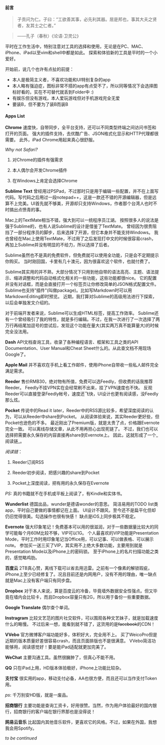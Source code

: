 #### 前言

> 子贡问为仁。子曰：“工欲善其事，必先利其器。居是邦也，事其大夫之贤者，友其士之仁者。”

> ——孔子（春秋）《论语·卫灵公》

平时在工作生活中，特别注意对工具的选择和使用，无论是在PC、MAC、iPhone、iPad以至vim和shell中都是如此。
探索和体验新的工具是平时的一个小爱好。

开始前，说几个也许有点扯的前提：

* 本人是极简主义者，不喜欢功能和UI特别复杂的app
* 本人略有强迫症，图标非常不搭的app有点受不了，所以同等情况下会选择图标好看的，实在不可替代就丢到Folder中 :)
* 有娱乐但没有游戏，本人爱玩游戏但对手机游戏完全无爱
* 要装B，但不要为了装B而装B

#### Apps List

__Chrome__
速度快，自带同步，全平台支持，还可以不同类型终端之间访问书签和打开的页面。
强大的插件支持，去优酷广告、JSON格式化显示和HTTP代理都很需要。
此外，iPad Chrome用起来真心很舒服。

_Why not Safari?_

1. 对Chrome的插件有强需求

2. 本人偶尔会开发Chrome插件

3. 在Windows上肯定会选择Chrome

__Sublime Text__
曾经用过PSPad，不过那时只是用于编辑一些配置，并不在上面写代码。写代码之后用过一段notepad++，这是一款还不错的开源编辑器，但是远算不上完美。UI首先就不够美，开源却只支持Windows，作者那个台湾人也时不时搞出点愤青的事。

Mac上的TextMate相当不错，强大到可以一统程序员江湖。
按照很多人的说法是强于Sublime的，也有人说Sublime的设计是借鉴了TextMate。
曾经因为很贵阻挡了一部分程序员的脚步，后来选择了开源，但它本身并不能支持Windows。
我也曾经在Mac上使用TextMate，不过用了之后发现打中文的时候很容易crash，再加上Sublime并没有明显的不给力，所以选择了后者。

Sublime虽然也不是真的免费软件，但免费就可以使用全功能，只是会不定期提示你购买。
当时刚回国，卡里有几十澳元，因为很喜欢这个软件，也就付费了。

Sublime其实用的并不熟，大部分情况下只用到他自带的语法高亮、主题、语法提示、缩进调整和代码自动格式化相关的一些功能，这些功能都很nice。
它的配置并没有对话框，而是会直接打开一个标签页让你修改简单的JSON格式配置文件。
Sublime也支持"插件"(叫做package)。比如写Markdown时可以用MarkdownEditing即时预览。
近期，我打算对Sublime的高级用法进行下探索，以后会单独发文介绍的。

对于前端开发者来说，Sublime可以生成HTML标签，提高工作效率。
Sublime还有一个曾经吸引了我的特性，就是多行编辑。不过，在我一次进行了一次选择了两万行再结尾加逗号的尝试后，发现这个功能在量大(其实两万真不能算量大)的时候完全没法用。

__Dash__
API文档查询工具，收录了各种编程语言、框架和工具之类的API Documentation、User Manual和Cheat Sheet什么的。从此查文档不用现场Google了。

__Apple Mail__
并不喜欢在手机上看工作邮件，使用iPhone自带收一些私人邮件完全满足需求。

__Reeder__
售价RMB30，绝对物有所值，免费可以选Feedly，但收费的话我推荐Reeder。
Feedly不挂VPN实在会经常刷不出来，挂了VPN速度也不快。
反观Reeder可以直接登录Feedly帐号，速度还飞快，UI设计也更有阅读感，没Feedly那么炫。

__Pocket__
传说中的Read it later，Reeder中的RSS源比较多，希望深度阅读的认为，可以从Reeder中share到Pocket。
从阅读体验来说，其实Reeder更好些，但Pocket也逊色的不多。
最近刚出了Premium版，就是太贵了点，价格跟Evernote完全一致。
可以离线存储文章，从此不用再担心出现死链了。
不过，我们也可以选择把需要永久保存的内容直接再share到Evernote上。
因此，这就形成了一个_阅读链_。

_阅读链_：

1. Reeder订阅RSS

2. Reeder初步阅读，把感兴趣的share到Pocket

3. Pocket上深度阅读，把有用的永久保存在Evernote

_PS:_ 真的书籍就不在手机或平板上阅读了，有Kindle和实体书。

__Wunderlist__
德国出品，wunder是德语wonder的意思。
简洁易用的TODO list类app，平时自己要做的事情都记在上面。
UI设计不跟风，至今还不是扁平化但却仍旧觉得很美。勾选操作也很有快感！
缺点是iOS上同步极其不稳定。

__Evernote__
强大印象笔记！免费基本可以用的很滋润，对于一些数据量比较大的同学可能每个月60M比较不够，VIP可以1G。
个人最喜欢的VIP功能是Presentation Mode，平时工作时用印象笔记当Office用，可以记事、可以做表格、可以展示note。
参加买一送三买了VIP，其实用不上绝大多数功能，主要用到就是Presentation Mode以及iPhone上的密码锁。
至于iPhone上的名片扫描功能之类的，感觉略鸡肋。

__百度云__
2TB真心赞，离线下载可以省去用迅雷。之前有一个像素的解锁瑕疵，iPhone上至少已经修复了。况且目前还是内网用户，没有不用的理由，唯一缺点就是Mac上没有客户端只有同步盘。

__Dropbox__
对于本人来说，算是百度云的冷备，毕竟墙外数据安全性强点。但又毕竟在墙内会比较卡，而且Dropbox容量只有2G，所以用于备份一些重要数据。

__Google Translate__
偶尔查个单词。

__Instragram__
比较文艺范的图片社交软件，可以围观各种文艺妹子，就是加载速度什么的略慢。
不过后来一想，能看到就不错了，这货用的是<del>facebook</del>的CDN！

__VVebo__
官方微博客户端功能好多，体积好大，完全用不上。
买了WeicoPro但是近期的版本质量好差很容易crash，而且页面排版也不是很满意。
VVebo简洁功能够用，阅读感觉好！要是能iPad适配就更加完美了。

__WeChat__
主要沟通工具。虽然很臃肿了，但真心不能不用。

__QQ__
只在iPad上用，HD版本体验极好，iPhone上功能比较杂。

__支付宝__
很实用的app，移动支付必备，AA也很方便，而且还可以当作支付Token用。

_ps_: 千万别安HD版，就是一废品。

__招商银行__
主要功能是查询工资卡，好用很赞。当然，作为用户体验最好的国内银行，招商银行的客户端在银行界那也是没得说！

__网易云音乐__
比起国内其他音乐软件，更喜欢它的风格。不过，如果在外国，我想我会用Spotify。

_to be continued_

